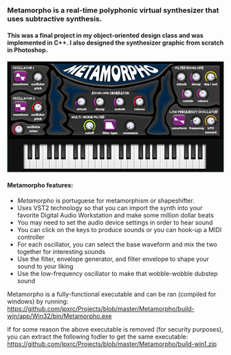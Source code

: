 ### Metamorpho is a real-time polyphonic virtual synthesizer that uses subtractive synthesis.
#### This was a final project in my object-oriented design class and was implemented in C++. I also designed the synthesizer graphic from scratch in Photoshop.

![ScreenShot](https://github.com/jpxrc/Projects/blob/master/Metamorpho/Metamorpho.jpg)

#### Metamorpho features:
* *Metamorpho* is portuguese for metamorphism or shapeshifter.
* Uses VST2 technology so that you can import the synth into your favorite Digital Audio Workstation and make some million dollar beats
* You may need to set the audio device settings in order to hear sound
* You can click on the keys to produce sounds or you can hook-up a MIDI controller
* For each oscillator, you can select the base waveform and mix the two together for interesting sounds
* Use the filter, envelope generator, and filter envelope to shape your sound to your liking
* Use the low-frequency oscillator to make that wobble-wobble dubstep sound

Metamorpho is a fully-functional executable and can be ran (compiled for windows) by running: https://github.com/jpxrc/Projects/blob/master/Metamorpho/build-win/app/Win32/bin/Metamorpho.exe

If for some reason the above executable is removed (for security purposes), you can extract the following fodler to get the same executable: https://github.com/jpxrc/Projects/blob/master/Metamorpho/build-win1.zip
